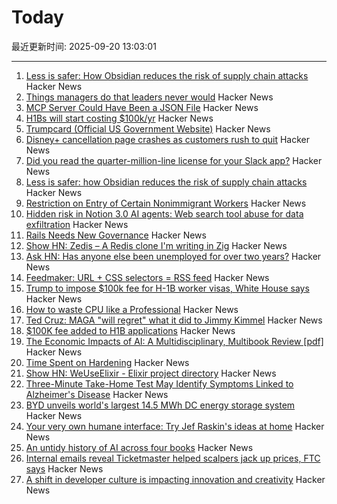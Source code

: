 # Today

最近更新时间: 2025-09-20 13:03:01

--- 
1. [Less is safer: How Obsidian reduces the risk of supply chain attacks](https://obsidian.md/blog/less-is-safer/) Hacker News
2. [Things managers do that leaders never would](https://simonsinek.com/stories/5-things-managers-do-that-leaders-never-would-according-to-simon/) Hacker News
3. [MCP Server Could Have Been a JSON File](https://materializedview.io/p/mcp-server-could-have-been-json-file) Hacker News
4. [H1Bs will start costing $100k/yr](https://www.boundless.com/blog/trump-administration-to-propose-new-100000-fee-for-h-1b-visa-applications/) Hacker News
5. [Trumpcard (Official US Government Website)](https://trumpcard.gov/) Hacker News
6. [Disney+ cancellation page crashes as customers rush to quit](https://creators.yahoo.com/lifestyle/story/disney-cancellation-page-crashes-as-customers-rush-to-quit-after-kimmel-suspension-033512277.html) Hacker News
7. [Did you read the quarter-million-line license for your Slack app?](https://mastodon.mit.edu/@Eggfreckles/114825126857396420) Hacker News
8. [Less is safer: how Obsidian reduces the risk of supply chain attacks](https://obsidian.md/blog/less-is-safer/) Hacker News
9. [Restriction on Entry of Certain Nonimmigrant Workers](https://www.whitehouse.gov/presidential-actions/2025/09/restriction-on-entry-of-certain-nonimmigrant-workers/) Hacker News
10. [Hidden risk in Notion 3.0 AI agents: Web search tool abuse for data exfiltration](https://www.codeintegrity.ai/blog/notion) Hacker News
11. [Rails Needs New Governance](https://davidcel.is/articles/rails-needs-new-governance) Hacker News
12. [Show HN: Zedis – A Redis clone I'm writing in Zig](https://github.com/barddoo/zedis) Hacker News
13. [Ask HN: Has anyone else been unemployed for over two years?](https://news.ycombinator.com/item?id=45306539) Hacker News
14. [Feedmaker: URL + CSS selectors = RSS feed](https://feedmaker.fly.dev) Hacker News
15. [Trump to impose $100k fee for H-1B worker visas, White House says](https://www.reuters.com/business/media-telecom/trump-mulls-adding-new-100000-fee-h-1b-visas-bloomberg-news-reports-2025-09-19/) Hacker News
16. [How to waste CPU like a Professional](https://mostlynerdless.de/blog/2025/09/19/how-to-waste-cpu-like-a-professional/) Hacker News
17. [Ted Cruz: MAGA "will regret" what it did to Jimmy Kimmel](https://www.axios.com/2025/09/19/ted-cruz-jimmy-kimmel-fcc-brendan-carr) Hacker News
18. [$100K fee added to H1B applications](https://www.reuters.com/business/media-telecom/trump-mulls-adding-new-100000-fee-h-1b-visas-bloomberg-news-reports-2025-09-19/) Hacker News
19. [The Economic Impacts of AI: A Multidisciplinary, Multibook Review [pdf]](https://kevinbryanecon.com/BryanAIBookReview.pdf) Hacker News
20. [Time Spent on Hardening](https://third-bit.com/2025/09/18/time-spent-on-hardening/) Hacker News
21. [Show HN: WeUseElixir - Elixir project directory](https://weuseelixir.com/) Hacker News
22. [Three-Minute Take-Home Test May Identify Symptoms Linked to Alzheimer's Disease](https://www.smithsonianmag.com/smart-news/three-minute-take-home-test-may-identify-symptoms-linked-to-alzheimers-disease-years-before-a-traditional-diagnosis-180987281/) Hacker News
23. [BYD unveils world's largest 14.5 MWh DC energy storage system](https://www.ess-news.com/2025/09/19/byd-unveils-worlds-largest-14-5-mwh-dc-energy-storage-system/) Hacker News
24. [Your very own humane interface: Try Jef Raskin's ideas at home](https://arstechnica.com/gadgets/2025/09/your-very-own-humane-interface-try-jef-raskins-ideas-at-home/) Hacker News
25. [An untidy history of AI across four books](https://hedgehogreview.com/issues/lessons-of-babel/articles/perplexity) Hacker News
26. [Internal emails reveal Ticketmaster helped scalpers jack up prices, FTC says](https://arstechnica.com/tech-policy/2025/09/ticketmaster-intentionally-screwed-fans-out-of-billions-ftc-lawsuit-says/) Hacker News
27. [A shift in developer culture is impacting innovation and creativity](https://dayvster.com/blog/dev-culture-is-dying-the-curious-developer-is-gone/) Hacker News
